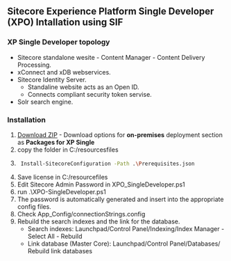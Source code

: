 ## Sitecore Experience Platform Single Developer (XPO) Intallation using SIF

### XP Single Developer topology

- Sitecore standalone wesite - Content Manager - Content Delivery Processing.
- xConnect and xDB webservices.
- Sitecore Identity Server.
    - Standaline website acts as an Open ID.
    - Connects compliant security token servise.
- Solr search engine.

### Installation

1. [Download ZIP](https://dev.sitecore.net/Downloads/Sitecore_Experience_Platform/102/Sitecore_Experience_Platform_102.aspx) - Download options for **on-premises** deployment section as **Packages for XP Single**
2. copy the folder in C:/resourcesfiles
3. ```sh
    Install-SitecoreConfiguration -Path .\Prerequisites.json
    ```
4. Save license in C:/resourcefiles
5. Edit Sitecore Admin Password in XPO_SingleDeveloper.ps1
6. run .\XPO-SingleDeveloper.ps1
7. The password is automatically generated and insert into the appropriate config files.
8. Check App_Config/connectionStrings.config
9. Rebuild the search indexes and the link for the database.
    - Search indexes: Launchpad/Control Panel/Indexing/Index Manager - Select All - Rebuild
    - Link database (Master Core): Launchpad/Control Panel/Databases/ Rebuild link databases